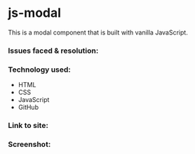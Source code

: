 # js-modal

This is a modal component that is built with vanilla JavaScript. 

<h3>Issues faced & resolution:</h3>

               

<h3>Technology used:</h3>

- HTML
- CSS
- JavaScript
- GitHub

<h3>Link to site:</h3>


<h3>Screenshot:</h3>
